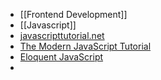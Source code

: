 - [[Frontend Development]]
- [[Javascript]]
- [javascripttutorial.net](https://www.javascripttutorial.net)
- [The Modern JavaScript Tutorial](https://javascript.info)
- [Eloquent JavaScript](https://eloquentjavascript.net)
-